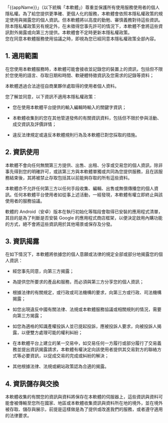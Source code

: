 「{{appName}}」（以下統稱「本軟體」）尊重並保護所有使用服務使用者的個人隱私權。為了給您提供更準確、更個人化的服務，本軟體會依照本隱私權政策的規定使用與揭露您的個人資訊。但本軟體將以高度的勤勉、審慎義務對待這些資訊。除本隱私權政策另有規定外，在未徵得您事先許可的情況下，本軟體不會將這些資訊對外揭露或向第三方提供。本軟體會不定時更新本隱私權政策。  
您在同意本軟體服務使用協議之時，即視為您已經同意本隱私權政策全部內容。

## 1. 適用範圍

在您使用本軟體服務時，本軟體可能會接收並記錄您的裝置上的資訊，包括但不限於您使用的語言、存取日期和時間、軟硬體特徵資訊及您需求的記錄等資料；

本軟體透過合法途徑自商業夥伴處取得的使用者個人資料。

您了解並同意，以下資訊不適用本隱私權政策：

- 您在使用本軟體平台提供的輸入編輯時輸入的關鍵字資訊；

- 本軟體收集到的您在其他管道發佈的有關資訊資料，包括但不限於參與活動、成交資訊及評價詳情；

- 違反法律規定或違反本軟體規則行為及本軟體已對您採取的措施。

## 2. 資訊使用

本軟體不會向任何無關第三方提供、出售、出租、分享或交易您的個人資訊，除非事先得到您的明確許可，或該第三方與本軟體單獨或共同為您提供服務，且在該服務結束後，其將被禁止存取包括其以前能夠存取的所有這些資料。

本軟體亦不允許任何第三方以任何手段收集、編輯、出售或無償傳播您的個人資訊。任何本軟體平台使用者如從事上述活動，一經發現，本軟體有權立即終止與該使用者的服務協議。

軟體的 Android（安卓）版本在執行初始化等階段會取得已安裝的應用程式清單，其目的是為了判斷是否安裝 Google 的應用程式商店框架，以便決定啟用內購功能的方式，絕不會將這些資訊用於其他場景或保存及分發。

## 3. 資訊揭露

在如下情況下，本軟體將依據您的個人意願或法律的規定全部或部分地揭露您的個人資訊：

- 經您事先同意，向第三方揭露；

- 為提供您所要求的產品和服務，而必須與第三方分享您的個人資訊；

- 根據法律的有關規定，或行政或司法機構的要求，向第三方或行政、司法機構揭露；

- 如您出現違反中國有關法律、法規或本軟體服務協議或相關規則的情況，需要向第三方揭露；

- 如您為適格的知識產權投訴人並已提起投訴，應被投訴人要求，向被投訴人揭露，以便雙方處理可能的權利糾紛；

- 在本軟體平台上建立的某一交易中，如交易任何一方履行或部分履行了交易義務並提出資訊揭露請求，本軟體有權決定向該使用者提供其交易對方的聯絡方式等必要資訊，以促成交易的完成或糾紛的解決；

- 其他根據法律、法規或網站政策認為合適的揭露。

## 4. 資訊儲存與交換

本軟體收集的有關您的資訊與資料將保存在本軟體的伺服器上，這些資訊與資料可能會被傳輸至您所在國家、地區或本軟體收集資訊與資料所在地的境外，並在境外被存取、儲存與展示，前提是這樣做是為了提供或改進我們的服務，或者遵守適用的法律要求。